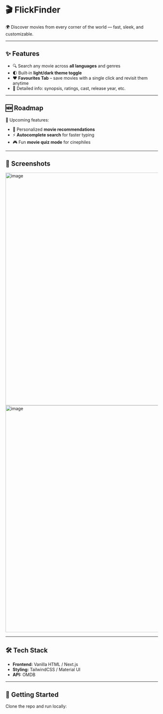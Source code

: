 # 🎬 FlickFinder  

🌍 Discover movies from every corner of the world — fast, sleek, and customizable.  

---

## ✨ Features  
- 🔍 Search any movie across **all languages** and genres  
- 🌓 Built‑in **light/dark theme toggle**  
- ❤️ **Favourites Tab** – save movies with a single click and revisit them anytime  
- 📖 Detailed info: synopsis, ratings, cast, release year, etc.  

---

## 🆕 Roadmap  
🚀 Upcoming features:  
- 🎯 Personalized **movie recommendations**  
- ⚡ **Autocomplete search** for faster typing  
- 🎮 Fun **movie quiz mode** for cinephiles  

---

## 📸 Screenshots  

<img width="1587" height="766" alt="image" src="https://github.com/user-attachments/assets/ff2d5712-24cf-4540-89ad-f2dabc5bb6f3" />
<img width="1600" height="747" alt="image" src="https://github.com/user-attachments/assets/303256d9-0889-4673-8dff-2f62bac4607e" />



---

## 🛠 Tech Stack  
- **Frontend:** Vanilla HTML / Next.js  
- **Styling:** TailwindCSS / Material UI  
- **API:** OMDB  

---

## 🚀 Getting Started  

Clone the repo and run locally:  

